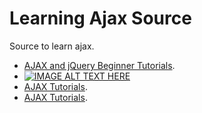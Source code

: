 # Learning Ajax Source

Source to learn ajax. 

  - [AJAX and jQuery Beginner Tutorials](https://www.youtube.com/watch?v=Ku9TQf-JSGc&list=PLHPcpp4e3JVpXbtgyD-k-nCmwpbbMIHOh " AJAX and jQuery Beginner Tutorials"). 
  - [![IMAGE ALT TEXT HERE](https://img.youtube.com/vi/YOUTUBE_VIDEO_ID_HERE/0.jpg)](https://www.youtube.com/watch?v=YOUTUBE_VIDEO_ID_HERE)
  - [AJAX Tutorials](https://www.youtube.com/watch?v=tNKD0kfel6o&list=PL0eyrZgxdwhyeIDc3EA4XGsI9HoWLc6nF " AJAX Tutorials"). 
  - [AJAX Tutorials](https://www.youtube.com/watch?v=tNKD0kfel6o&list=PL0eyrZgxdwhyeIDc3EA4XGsI9HoWLc6nF " AJAX Tutorials"). 
